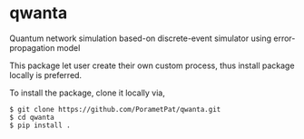 # qwanta
Quantum network simulation based-on discrete-event simulator using error-propagation model

This package let user create their own custom process, thus install package locally is preferred. 

To install the package, clone it locally via,

```
$ git clone https://github.com/PorametPat/qwanta.git
$ cd qwanta
$ pip install .
```
